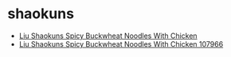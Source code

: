 # shaokuns

 * [Liu Shaokuns Spicy Buckwheat Noodles With Chicken](../../index/l/liu-shaokuns-spicy-buckwheat-noodles-with-chicken-107966.json)
 * [Liu Shaokuns Spicy Buckwheat Noodles With Chicken 107966](../../index/l/liu-shaokuns-spicy-buckwheat-noodles-with-chicken-107966.json)
